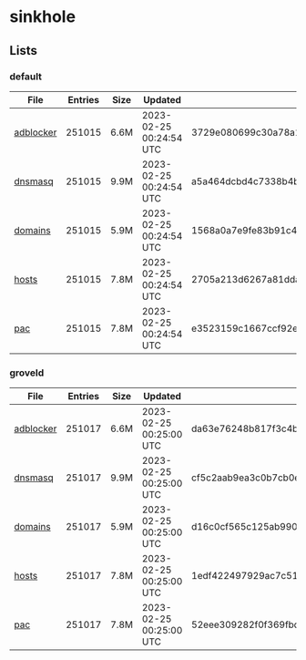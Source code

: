 # sinkhole

## Lists

### default

|File|Entries|Size|Updated|Hash|
|-|-|-|-|-|
|[adblocker](https://raw.githubusercontent.com/groveld/sinkhole/lists/default/adblocker.txt)|251015|6.6M|2023-02-25 00:24:54 UTC|3729e080699c30a78a134c69111c14b125b1e142376cea6b61eb2c682fcbf7c5|
|[dnsmasq](https://raw.githubusercontent.com/groveld/sinkhole/lists/default/dnsmasq.txt)|251015|9.9M|2023-02-25 00:24:54 UTC|a5a464dcbd4c7338b4b80d9ab1bf54b4dc1e676d041d99d5740ebd1cabffa0a5|
|[domains](https://raw.githubusercontent.com/groveld/sinkhole/lists/default/domains.txt)|251015|5.9M|2023-02-25 00:24:54 UTC|1568a0a7e9fe83b91c455967b75440abb1c5039087515b660016bf3e189fbb3c|
|[hosts](https://raw.githubusercontent.com/groveld/sinkhole/lists/default/hosts.txt)|251015|7.8M|2023-02-25 00:24:54 UTC|2705a213d6267a81ddab3ac3dcb7fcd2c3aa22869ad77ff057983d6b88311ab6|
|[pac](https://raw.githubusercontent.com/groveld/sinkhole/lists/default/pac.txt)|251015|7.8M|2023-02-25 00:24:54 UTC|e3523159c1667ccf92e8a2760dc01acdb4928a7ff46bde43a786447ad3b57f3e|

### groveld

|File|Entries|Size|Updated|Hash|
|-|-|-|-|-|
|[adblocker](https://raw.githubusercontent.com/groveld/sinkhole/lists/groveld/adblocker.txt)|251017|6.6M|2023-02-25 00:25:00 UTC|da63e76248b817f3c4b4edf7d2ba101ce4016a5c260467176ac1c31d0e3060d9|
|[dnsmasq](https://raw.githubusercontent.com/groveld/sinkhole/lists/groveld/dnsmasq.txt)|251017|9.9M|2023-02-25 00:25:00 UTC|cf5c2aab9ea3c0b7cb0e302046f076344d1a4b798125d772644748fee2599220|
|[domains](https://raw.githubusercontent.com/groveld/sinkhole/lists/groveld/domains.txt)|251017|5.9M|2023-02-25 00:25:00 UTC|d16c0cf565c125ab9902c0a702a147c04f983a17e357ed3ad0c90ea206d421a2|
|[hosts](https://raw.githubusercontent.com/groveld/sinkhole/lists/groveld/hosts.txt)|251017|7.8M|2023-02-25 00:25:00 UTC|1edf422497929ac7c510b6a43a9365ae89d87e2a34c566162f6fb397d90b8874|
|[pac](https://raw.githubusercontent.com/groveld/sinkhole/lists/groveld/pac.txt)|251017|7.8M|2023-02-25 00:25:00 UTC|52eee309282f0f369fbd882c5c978a4e1e235daa1cb6e618fef89218376dee55|
